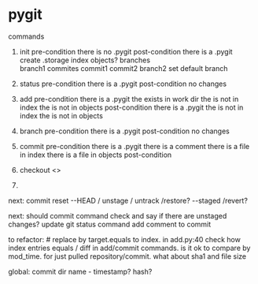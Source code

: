 # pygit

commands
1. init
    pre-condition 
        there is no .pygit
    post-condition
        there is a .pygit     
   create 
   .storage 
        index
        objects?
        branches        
            branch1
                commites
                    commit1
                    commit2
            branch2
        set default branch
            
2. status
    pre-condition
        there is a .pygit
    post-condition
        no changes
3. add <file>
    pre-condition
        there is a .pygit
        the <file> exists in work dir
        the <file> is not in index
        the <file> is not in objects
    post-condition
        there is a .pygit
        the <file> is not in index
        the <file> is not in objects
4. branch
    pre-condition
        there is a .pygit
    post-condition
        no changes
5. commit
    pre-condition
        there is a .pygit
        there is a comment
        there is a file in index
        there is a file in objects
    post-condition
        
6. checkout <branch> <>
7. 

next:
    commit
    reset --HEAD / unstage / untrack 
    /restore? --staged <file> /revert?

next:
    should commit command check and say if there are unstaged changes?
    update git status command 
    add comment to commit    

to refactor:
    # replace by target.equals to index. in add.py:40
    check how index entries equals / diff in add/commit commands. is it ok to compare by mod_time. for just pulled repository/commit. what about sha1 and file size 

global:
    commit dir name - timestamp? hash?    